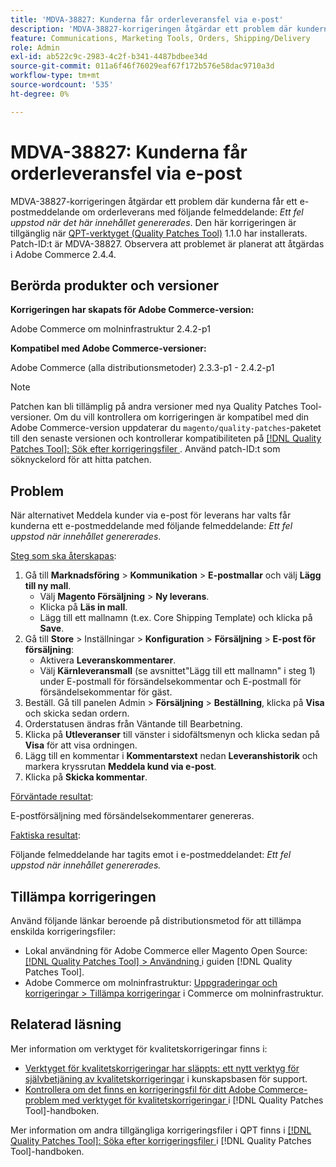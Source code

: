 ```yaml
---
title: 'MDVA-38827: Kunderna får orderleveransfel via e-post'
description: 'MDVA-38827-korrigeringen åtgärdar ett problem där kunderna får ett e-postmeddelande om orderleverans med följande felmeddelande: *Ett fel uppstod när innehållet genererades*. Den här korrigeringen är tillgänglig när [QPT-verktyget (Quality Patches Tool)](https://experienceleague.adobe.com/sv/docs/commerce-operations/tools/quality-patches-tool/quality-patches-tool-to-self-serve-quality-patches) 1.1.0 är installerat. Patch-ID:t är MDVA-38827. Observera att problemet är planerat att åtgärdas i Adobe Commerce 2.4.4.'
feature: Communications, Marketing Tools, Orders, Shipping/Delivery
role: Admin
exl-id: ab522c9c-2983-4c2f-b341-4487bdbee34d
source-git-commit: 011a6f46f76029eaf67f172b576e58dac9710a3d
workflow-type: tm+mt
source-wordcount: '535'
ht-degree: 0%

---
```


# MDVA-38827: Kunderna får orderleveransfel via e-post

MDVA-38827-korrigeringen åtgärdar ett problem där kunderna får ett e-postmeddelande om orderleverans med följande felmeddelande: *Ett fel uppstod när det här innehållet genererades*. Den här korrigeringen är tillgänglig när [QPT-verktyget (Quality Patches Tool)](https://experienceleague.adobe.com/sv/docs/commerce-operations/tools/quality-patches-tool/quality-patches-tool-to-self-serve-quality-patches) 1.1.0 har installerats. Patch-ID:t är MDVA-38827. Observera att problemet är planerat att åtgärdas i Adobe Commerce 2.4.4.

## Berörda produkter och versioner

**Korrigeringen har skapats för Adobe Commerce-version:**

Adobe Commerce om molninfrastruktur 2.4.2-p1

**Kompatibel med Adobe Commerce-versioner:**

Adobe Commerce (alla distributionsmetoder) 2.3.3-p1 - 2.4.2-p1

>[!NOTE]
>
>Patchen kan bli tillämplig på andra versioner med nya Quality Patches Tool-versioner. Om du vill kontrollera om korrigeringen är kompatibel med din Adobe Commerce-version uppdaterar du `magento/quality-patches`-paketet till den senaste versionen och kontrollerar kompatibiliteten på [[!DNL Quality Patches Tool]: Sök efter korrigeringsfiler ](https://experienceleague.adobe.com/sv/docs/commerce-operations/tools/quality-patches-tool/quality-patches-tool-to-self-serve-quality-patches). Använd patch-ID:t som söknyckelord för att hitta patchen.

## Problem

När alternativet Meddela kunder via e-post för leverans har valts får kunderna ett e-postmeddelande med följande felmeddelande: *Ett fel uppstod när innehållet genererades*.

<u>Steg som ska återskapas</u>:

1. Gå till **Marknadsföring** > **Kommunikation** > **E-postmallar** och välj **Lägg till ny mall**.
   * Välj **Magento Försäljning** > **Ny leverans**.
   * Klicka på **Läs in mall**.
   * Lägg till ett mallnamn (t.ex. Core Shipping Template) och klicka på **Save**.
1. Gå till **Store** > Inställningar > **Konfiguration** > **Försäljning** > **E-post för försäljning**:
   * Aktivera **Leveranskommentarer**.
   * Välj **Kärnleveransmall** (se avsnittet&quot;Lägg till ett mallnamn&quot; i steg 1) under E-postmall för försändelsekommentar och E-postmall för försändelsekommentar för gäst.
1. Beställ. Gå till panelen Admin > **Försäljning** > **Beställning**, klicka på **Visa** och skicka sedan ordern.
1. Orderstatusen ändras från Väntande till Bearbetning.
1. Klicka på **Utleveranser** till vänster i sidofältsmenyn och klicka sedan på **Visa** för att visa ordningen.
1. Lägg till en kommentar i **Kommentarstext** nedan **Leveranshistorik** och markera kryssrutan **Meddela kund via e-post**.
1. Klicka på **Skicka kommentar**.

<u>Förväntade resultat</u>:

E-postförsäljning med försändelsekommentarer genereras.

<u>Faktiska resultat</u>:

Följande felmeddelande har tagits emot i e-postmeddelandet: *Ett fel uppstod när innehållet genererades.*

## Tillämpa korrigeringen

Använd följande länkar beroende på distributionsmetod för att tillämpa enskilda korrigeringsfiler:

* Lokal användning för Adobe Commerce eller Magento Open Source: [[!DNL Quality Patches Tool] > Användning ](/help/tools/quality-patches-tool/usage.md) i guiden [!DNL Quality Patches Tool].
* Adobe Commerce om molninfrastruktur: [Uppgraderingar och korrigeringar > Tillämpa korrigeringar](https://experienceleague.adobe.com/docs/commerce-cloud-service/user-guide/develop/upgrade/apply-patches.html?lang=sv-SE) i Commerce om molninfrastruktur.

## Relaterad läsning

Mer information om verktyget för kvalitetskorrigeringar finns i:

* [Verktyget för kvalitetskorrigeringar har släppts: ett nytt verktyg för självbetjäning av kvalitetskorrigeringar](https://experienceleague.adobe.com/sv/docs/commerce-operations/tools/quality-patches-tool/quality-patches-tool-to-self-serve-quality-patches) i kunskapsbasen för support.
* [Kontrollera om det finns en korrigeringsfil för ditt Adobe Commerce-problem med verktyget för kvalitetskorrigeringar ](/help/tools/quality-patches-tool/patches-available-in-qpt/check-patch-for-magento-issue-with-magento-quality-patches.md) i [!DNL Quality Patches Tool]-handboken.

Mer information om andra tillgängliga korrigeringsfiler i QPT finns i [[!DNL Quality Patches Tool]: Söka efter korrigeringsfiler ](https://experienceleague.adobe.com/tools/commerce-quality-patches/index.html?lang=sv-SE) i [!DNL Quality Patches Tool]-handboken.
